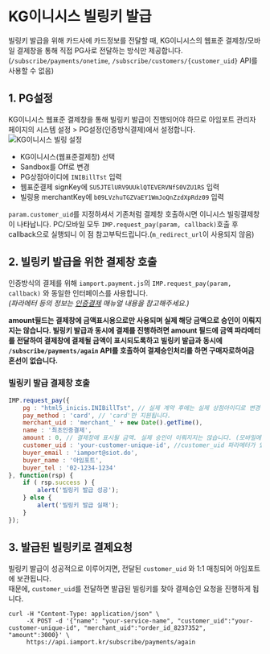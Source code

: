 # KG이니시스 빌링키 발급
빌링키 발급을 위해 카드사에 카드정보를 전달할 때, KG이니시스의 웹표준 결제창/모바일 결제창을 통해 직접 PG사로 전달하는 방식만 제공합니다.  
(`/subscribe/payments/onetime`, `/subscribe/customers/{customer_uid}` API를 사용할 수 없음)


## 1. PG설정  
KG이니시스 웹표준 결제창을 통해 빌링키 발급이 진행되어야 하므로 아임포트 관리자 페이지의 시스템 설정 > PG설정(인증방식결제)에서 설정합니다.  
![KG이니시스 빌링 설정](../screenshot/inicis-setting.png)

- KG이니시스(웹표준결제창) 선택  
- Sandbox를 Off로 변경  
- PG상점아이디에 `INIBillTst` 입력  
- 웹표준결제 signKey에 `SU5JTElURV9UUklQTEVERVNfS0VZU1RS` 입력  
- 빌링용 merchantKey에 `b09LVzhuTGZVaEY1WmJoQnZzdXpRdz09` 입력  

`param.customer_uid`를 지정하셔서 기존처럼 결제창 호출하시면 이니시스 빌링결제창이 나타납니다. 
PC/모바일 모두 `IMP.request_pay(param, callback)`호출 후 callback으로 실행되니 이 점 참고부탁드립니다.(`m_redirect_url`이 사용되지 않음)

## 2. 빌링키 발급을 위한 결제창 호출
인증방식의 결제를 위해 `iamport.payment.js`의 `IMP.request_pay(param, callback)` 와 동일한 인터페이스를 사용합니다.  
*(파라메터 등의 정보는 [인증결제](https://github.com/iamport/iamport-manual/tree/master/%EC%9D%B8%EC%A6%9D%EA%B2%B0%EC%A0%9C) 매뉴얼 내용을 참고해주세요.)*  

**amount필드는 결제창에 금액표시용으로만 사용되며 실제 해당 금액으로 승인이 이뤄지지는 않습니다. 빌링키 발급과 동시에 결제를 진행하려면 amount 필드에 금액 파라메터를 전달하여 결제창에 결제될 금액이 표시되도록하고 빌링키 발급과 동시에 `/subscribe/payments/again` API를 호출하여 결제승인처리를 하면 구매자로하여금 혼선이 없습니다.**  


### 빌링키 발급 결제창 호출  

```javascript
IMP.request_pay({
	pg : "html5_inicis.INIBillTst", // 실제 계약 후에는 실제 상점아이디로 변경
	pay_method : 'card', // 'card'만 지원됩니다.
	merchant_uid : 'merchant_' + new Date().getTime(),
	name : '최초인증결제',
	amount : 0, // 결제창에 표시될 금액. 실제 승인이 이뤄지지는 않습니다. (모바일에서는 가격이 표시되지 않음)
	customer_uid : 'your-customer-unique-id', //customer_uid 파라메터가 있어야 빌링키 발급을 시도합니다.
	buyer_email : 'iamport@siot.do',
	buyer_name : '아임포트',
	buyer_tel : '02-1234-1234'
}, function(rsp) {
	if ( rsp.success ) {
		alert('빌링키 발급 성공');
	} else {
		alert('빌링키 발급 실패');
	}
});
```


## 3. 발급된 빌링키로 결제요청  
빌링키 발급이 성공적으로 이루어지면, 전달된 `customer_uid` 와 1:1 매칭되어 아임포트에 보관됩니다.  
때문에, `customer_uid`를 전달하면 발급된 빌링키를 찾아 결제승인 요청을 진행하게 됩니다.  

```
curl -H "Content-Type: application/json" \   
     -X POST -d '{"name": "your-service-name", "customer_uid":"your-customer-unique-id", "merchant_uid":"order_id_8237352", "amount":3000}' \
     https://api.iamport.kr/subscribe/payments/again
```

